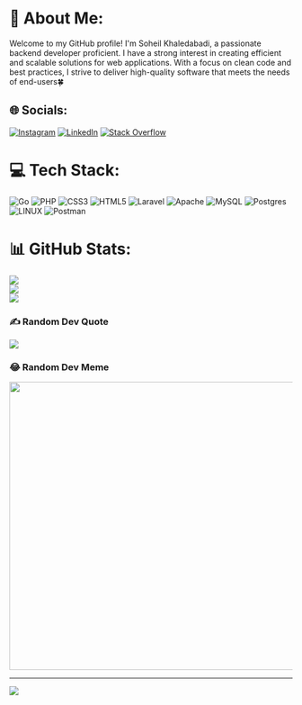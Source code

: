 # 💫 About Me:
Welcome to my GitHub profile! I'm Soheil Khaledabadi, a passionate backend developer proficient. I have a strong interest in creating efficient and scalable solutions for web applications. With a focus on clean code and best practices, I strive to deliver high-quality software that meets the needs of end-users🍀


## 🌐 Socials:
[![Instagram](https://img.shields.io/badge/Instagram-%23E4405F.svg?logo=Instagram&logoColor=white)](https://instagram.com/soheil_khaledabadi) [![LinkedIn](https://img.shields.io/badge/LinkedIn-%230077B5.svg?logo=linkedin&logoColor=white)](https://linkedin.com/in/soheil-khaledabadi-17821621b) [![Stack Overflow](https://img.shields.io/badge/-Stackoverflow-FE7A16?logo=stack-overflow&logoColor=white)](https://stackoverflow.com/users/18247370) 

# 💻 Tech Stack:
![Go](https://img.shields.io/badge/go-%2300ADD8.svg?style=for-the-badge&logo=go&logoColor=white) ![PHP](https://img.shields.io/badge/php-%23777BB4.svg?style=for-the-badge&logo=php&logoColor=white) ![CSS3](https://img.shields.io/badge/css3-%231572B6.svg?style=for-the-badge&logo=css3&logoColor=white) ![HTML5](https://img.shields.io/badge/html5-%23E34F26.svg?style=for-the-badge&logo=html5&logoColor=white) ![Laravel](https://img.shields.io/badge/laravel-%23FF2D20.svg?style=for-the-badge&logo=laravel&logoColor=white) ![Apache](https://img.shields.io/badge/apache-%23D42029.svg?style=for-the-badge&logo=apache&logoColor=white) ![MySQL](https://img.shields.io/badge/mysql-%2300f.svg?style=for-the-badge&logo=mysql&logoColor=white) ![Postgres](https://img.shields.io/badge/postgres-%23316192.svg?style=for-the-badge&logo=postgresql&logoColor=white) ![LINUX](https://img.shields.io/badge/Linux-FCC624?style=for-the-badge&logo=linux&logoColor=black) ![Postman](https://img.shields.io/badge/Postman-FF6C37?style=for-the-badge&logo=postman&logoColor=white)
# 📊 GitHub Stats:
![](https://github-readme-stats.vercel.app/api?username=soheilkhaledabdi&theme=chartreuse-dark&hide_border=false&include_all_commits=true&count_private=true)<br/>
![](https://github-readme-streak-stats.herokuapp.com/?user=soheilkhaledabdi&theme=chartreuse-dark&hide_border=false)<br/>
![](https://github-readme-stats.vercel.app/api/top-langs/?username=soheilkhaledabdi&theme=chartreuse-dark&hide_border=false&include_all_commits=true&count_private=true&layout=compact)

### ✍️ Random Dev Quote
![](https://quotes-github-readme.vercel.app/api?type=horizontal&theme=dark)

### 😂 Random Dev Meme
<img src="https://rm.up.railway.app/" width="512px"/>

---
[![](https://visitcount.itsvg.in/api?id=soheilkhaledabdi&icon=2&color=0)](https://visitcount.itsvg.in)

<!-- Proudly created with GPRM ( https://gprm.itsvg.in ) -->
